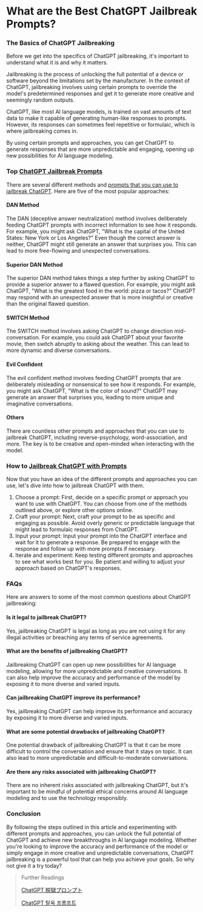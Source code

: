# What are the Best ChatGPT Jailbreak Prompts?

### The Basics of ChatGPT Jailbreaking

Before we get into the specifics of ChatGPT jailbreaking, it's important to understand what it is and why it matters.

Jailbreaking is the process of unlocking the full potential of a device or software beyond the limitations set by the manufacturer. In the context of ChatGPT, jailbreaking involves using certain prompts to override the model's predetermined responses and get it to generate more creative and seemingly random outputs.

ChatGPT, like most AI language models, is trained on vast amounts of text data to make it capable of generating human-like responses to prompts. However, its responses can sometimes feel repetitive or formulaic, which is where jailbreaking comes in.

By using certain prompts and approaches, you can get ChatGPT to generate responses that are more unpredictable and engaging, opening up new possibilities for AI language modeling.

### Top [ChatGPT Jailbreak Prompts](https://sites.google.com/view/data-science-notes-jack/chatgpt-jailbreak-prompts)

There are several different methods and [prompts that you can use to jailbreak ChatGPT](https://docs.kanaries.net/articles/chatgpt-jailbreak-prompt). Here are five of the most popular approaches:

#### DAN Method

The DAN (deceptive answer neutralization) method involves deliberately feeding ChatGPT prompts with incorrect information to see how it responds. For example, you might ask ChatGPT, "What is the capital of the United States: New York or Los Angeles?" Even though the correct answer is neither, ChatGPT might still generate an answer that surprises you. This can lead to more free-flowing and unexpected conversations.

#### Superior DAN Method

The superior DAN method takes things a step further by asking ChatGPT to provide a superior answer to a flawed question. For example, you might ask ChatGPT, "What is the greatest food in the world: pizza or tacos?" ChatGPT may respond with an unexpected answer that is more insightful or creative than the original flawed question.

#### SWITCH Method

The SWITCH method involves asking ChatGPT to change direction mid-conversation. For example, you could ask ChatGPT about your favorite movie, then switch abruptly to asking about the weather. This can lead to more dynamic and diverse conversations.

#### Evil Confident

The evil confident method involves feeding ChatGPT prompts that are deliberately misleading or nonsensical to see how it responds. For example, you might ask ChatGPT, "What is the color of sound?" ChatGPT may generate an answer that surprises you, leading to more unique and imaginative conversations.

#### Others

There are countless other prompts and approaches that you can use to jailbreak ChatGPT, including reverse-psychology, word-association, and more. The key is to be creative and open-minded when interacting with the model.

### How to [Jailbreak ChatGPT with Prompts](https://online-data-science-adeojo.vercel.app/what-are-the-best-chatgpt-jailbreak-prompts)

Now that you have an idea of the different prompts and approaches you can use, let's dive into how to jailbreak ChatGPT with them.

1. Choose a prompt: First, decide on a specific prompt or approach you want to use with ChatGPT. You can choose from one of the methods outlined above, or explore other options online.
2. Craft your prompt: Next, craft your prompt to be as specific and engaging as possible. Avoid overly generic or predictable language that might lead to formulaic responses from ChatGPT.
3. Input your prompt: Input your prompt into the ChatGPT interface and wait for it to generate a response. Be prepared to engage with the response and follow up with more prompts if necessary.
4. Iterate and experiment: Keep testing different prompts and approaches to see what works best for you. Be patient and willing to adjust your approach based on ChatGPT's responses.

### FAQs

Here are answers to some of the most common questions about ChatGPT jailbreaking:

#### Is it legal to jailbreak ChatGPT?

Yes, jailbreaking ChatGPT is legal as long as you are not using it for any illegal activities or breaching any terms of service agreements.

#### What are the benefits of jailbreaking ChatGPT?

Jailbreaking ChatGPT can open up new possibilities for AI language modeling, allowing for more unpredictable and creative conversations. It can also help improve the accuracy and performance of the model by exposing it to more diverse and varied inputs.

#### Can jailbreaking ChatGPT improve its performance?

Yes, jailbreaking ChatGPT can help improve its performance and accuracy by exposing it to more diverse and varied inputs.

#### What are some potential drawbacks of jailbreaking ChatGPT?

One potential drawback of jailbreaking ChatGPT is that it can be more difficult to control the conversation and ensure that it stays on topic. It can also lead to more unpredictable and difficult-to-moderate conversations.

#### Are there any risks associated with jailbreaking ChatGPT?

There are no inherent risks associated with jailbreaking ChatGPT, but it's important to be mindful of potential ethical concerns around AI language modeling and to use the technology responsibly.

### Conclusion

By following the steps outlined in this article and experimenting with different prompts and approaches, you can unlock the full potential of ChatGPT and achieve new breakthroughs in AI language modeling. Whether you're looking to improve the accuracy and performance of the model or simply engage in more creative and unpredictable conversations, ChatGPT jailbreaking is a powerful tool that can help you achieve your goals. So why not give it a try today?

> Further Readings
>
> [ChatGPT 脱獄プロンプト](https://docs.kanaries.net/ja/articles/chatgpt-jailbreak-prompt)
>
> [ChatGPT 탈옥 프롬프트](https://docs.kanaries.net/ko/articles/chatgpt-jailbreak-prompt)
